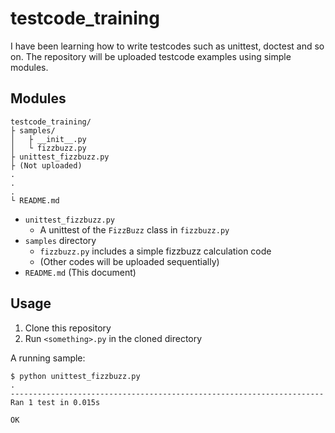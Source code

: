 # testcode_training

I have been learning how to write testcodes such as unittest, doctest and so on. The repository will be uploaded testcode examples using simple modules.

## Modules

```
testcode_training/
├ samples/
│   ├ __init__.py
│   └ fizzbuzz.py
├ unittest_fizzbuzz.py
├ (Not uploaded)
.
.
.
└ README.md
```

- `unittest_fizzbuzz.py`
    - A unittest of the `FizzBuzz` class in `fizzbuzz.py`
- `samples` directory
    - `fizzbuzz.py` includes a simple fizzbuzz calculation code
    - (Other codes will be uploaded sequentially)
- `README.md` (This document)

## Usage

1. Clone this repository
2. Run `<something>.py` in the cloned directory

A running sample:

```
$ python unittest_fizzbuzz.py
.
----------------------------------------------------------------------
Ran 1 test in 0.015s

OK
```